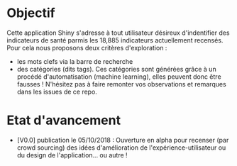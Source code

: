 # Objectif
Cette application Shiny s'adresse à tout utilisateur désireux d'indentifier des indicateurs de santé parmis les 18,885 indicateurs actuellement recensés.
Pour cela nous proposons deux critères d'exploration : 
- les mots clefs via la barre de recherche
- des catégories (dits tags). Ces catégories sont générées grâce à un procédé d'automatisation (machine learning), elles peuvent donc être fausses ! N'hésitez pas à faire remonter vos observations et remarques dans les issues de ce repo.

# Etat d'avancement
- [V0.0] publication le 05/10/2018 : Ouverture en alpha pour recenser (par crowd sourcing) des idées d'amélioration de l'expérience-utilisateur ou du design de l'application... ou autre !